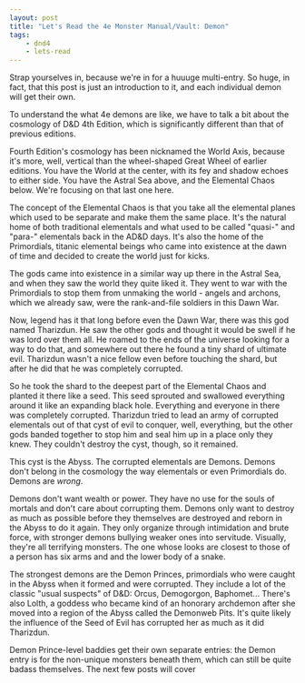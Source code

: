 ```yaml
---
layout: post
title: "Let's Read the 4e Monster Manual/Vault: Demon"
tags:
    - dnd4
    - lets-read
---
```


Strap yourselves in, because we're in for a huuuge multi-entry. So huge, in
fact, that this post is just an introduction to it, and each individual demon
will get their own.

To understand the what 4e demons are like, we have to talk a bit about the
cosmology of D&D 4th Edition, which is significantly different than that of
previous editions.

Fourth Edition's cosmology has been nicknamed the World Axis, because it's more,
well, vertical than the wheel-shaped Great Wheel of earlier editions. You have
the World at the center, with its fey and shadow echoes to either side. You have
the Astral Sea above, and the Elemental Chaos below. We're focusing on that last
one here.

The concept of the Elemental Chaos is that you take all the elemental planes
which used to be separate and make them the same place. It's the natural home of
both traditional elementals and what used to be called "quasi-" and "para-"
elementals back in the AD&D days. It's also the home of the Primordials, titanic
elemental beings who came into existence at the dawn of time and decided to
create the world just for kicks.

The gods came into existence in a similar way up there in the Astral Sea, and
when they saw the world they quite liked it. They went to war with the
Primordials to stop them from unmaking the world - angels and archons, which we
already saw, were the rank-and-file soldiers in this Dawn War.

Now, legend has it that long before even the Dawn War, there was this god named
Tharizdun. He saw the other gods and thought it would be swell if he was lord
over them all. He roamed to the ends of the universe looking for a way to do
that, and somewhere out there he found a tiny shard of ultimate evil. Tharizdun
wasn't a nice fellow even before touching the shard, but after he did that he
was completely corrupted.

So he took the shard to the deepest part of the Elemental Chaos and planted it
there like a seed. This seed sprouted and swallowed everything around it like an
expanding black hole. Everything and everyone in there was completely
corrupted. Tharizdun tried to lead an army of corrupted elementals out of that
cyst of evil to conquer, well, everything, but the other gods banded together to
stop him and seal him up in a place only they knew. They couldn't destroy the
cyst, though, so it remained.

This cyst is the Abyss. The corrupted elementals are Demons. Demons don't belong
in the cosmology the way elementals or even Primordials do. Demons are _wrong_.

Demons don't want wealth or power. They have no use for the souls of mortals and
don't care about corrupting them. Demons only want to destroy as much as
possible before they themselves are destroyed and reborn in the Abyss to do it
again. They only organize through intimidation and brute force, with stronger
demons bullying weaker ones into servitude. Visually, they're all terrifying
monsters. The one whose looks are closest to those of a person has six arms and
and the lower body of a snake.

The strongest demons are the Demon Princes, primordials who were caught in the
Abyss when it formed and were corrupted. They include a lot of the classic
"usual suspects" of D&D: Orcus, Demogorgon, Baphomet... There's also Lolth, a
goddess who became kind of an honorary archdemon after she moved into a region
of the Abyss called the Demonweb Pits. It's quite likely the influence of the
Seed of Evil has corrupted her as much as it did Tharizdun.

Demon Prince-level baddies get their own separate entries: the Demon entry is
for the non-unique monsters beneath them, which can still be quite badass
themselves. The next few posts will cover
